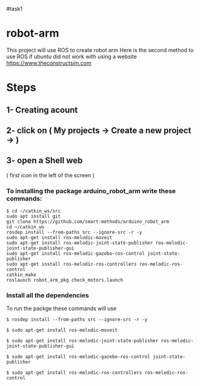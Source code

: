 #task1 
# robot-arm
This project will use ROS to create robot arm
Here is the second method to use ROS if ubuntu did not work with using a website https://www.theconstructsim.com
# Steps
## 1- Creating acount
## 2- click on ( My projects → Create a new project → )
## 3- open a Shell web 
( first icon in the left of the screen )
### To installing the package arduino_robot_arm write these commands:
```
$ cd ~/catkin_ws/src
sudo apt install git
git clone https://github.com/smart-methods/arduino_robot_arm 
cd ~/catkin_ws
rosdep install --from-paths src --ignore-src -r -y
sudo apt-get install ros-melodic-moveit
sudo apt-get install ros-melodic-joint-state-publisher ros-melodic-joint-state-publisher-gui
sudo apt-get install ros-melodic-gazebo-ros-control joint-state-publisher
sudo apt-get install ros-melodic-ros-controllers ros-melodic-ros-control
catkin_make
roslaunch robot_arm_pkg check_motors.launch
```
### Install all the dependencies
To run the packge these commands will use
```
$ rosdep install --from-paths src --ignore-src -r -y

$ sudo apt-get install ros-melodic-moveit

$ sudo apt-get install ros-melodic-joint-state-publisher ros-melodic-joint-state-publisher-gui

$ sudo apt-get install ros-melodic-gazebo-ros-control joint-state-publisher

$ sudo apt-get install ros-melodic-ros-controllers ros-melodic-ros-control
